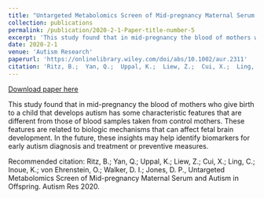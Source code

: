 ```yaml
---
title: "Untargeted Metabolomics Screen of Mid‐pregnancy Maternal Serum and Autism in Offspring"
collection: publications
permalink: /publication/2020-2-1-Paper-title-number-5
excerpt: 'This study found that in mid-pregnancy the blood of mothers who give birth to a child that develops autism has some characteristic features that are different from those of blood samples taken from control mothers. These features are related to biologic mechanisms that can affect fetal brain development. In the future, these insights may help identify biomarkers for early autism diagnosis and treatment or preventive measures.'
date: 2020-2-1
venue: 'Autism Research'
paperurl: 'https://onlinelibrary.wiley.com/doi/abs/10.1002/aur.2311'
citation: 'Ritz, B.;  Yan, Q.;  Uppal, K.;  Liew, Z.;  Cui, X.;  Ling, C.;  Inoue, K.;  von Ehrenstein, O.;  Walker, D. I.; Jones, D. P., Untargeted Metabolomics Screen of Mid-pregnancy Maternal Serum and Autism in Offspring. Autism Res 2020.'
---
```


<a href='https://onlinelibrary.wiley.com/doi/abs/10.1002/aur.2311'>Download paper here</a>

This study found that in mid-pregnancy the blood of mothers who give birth to a child that develops autism has some characteristic features that are different from those of blood samples taken from control mothers. These features are related to biologic mechanisms that can affect fetal brain development. In the future, these insights may help identify biomarkers for early autism diagnosis and treatment or preventive measures.

Recommended citation: Ritz, B.;  Yan, Q.;  Uppal, K.;  Liew, Z.;  Cui, X.;  Ling, C.;  Inoue, K.;  von Ehrenstein, O.;  Walker, D. I.; Jones, D. P., Untargeted Metabolomics Screen of Mid-pregnancy Maternal Serum and Autism in Offspring. Autism Res 2020.